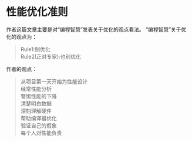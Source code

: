# 性能优化准则
作者这篇文章主要是对“编程智慧”发表关于优化的观点看法。
“编程智慧”关于优化的观点为：
> Rule1:别优化  
> Rule2(正对专家):也别优化

作者的观点：
> 从项目第一天开始为性能设计  
> 经常性能分析   
> 警惕性能的下降  
> 清楚明白数据  
> 深刻理解硬件  
> 帮助编译器优化  
> 验证自己的假象  
> 每个人对性能负责  



